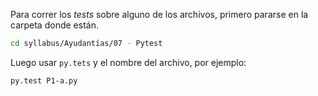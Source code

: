 Para correr los *tests* sobre alguno de los archivos, primero pararse en la carpeta donde están.
```sh
cd syllabus/Ayudantías/07 - Pytest
```

Luego usar `py.tets` y el nombre del archivo, por ejemplo:
```sh
py.test P1-a.py
```
